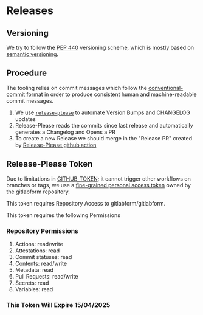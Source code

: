 # Releases

## Versioning

We try to follow the [PEP 440](https://peps.python.org/pep-0440/) versioning scheme, which is mostly based on [semantic versioning](https://semver.org/).

## Procedure

The tooling relies on commit messages which follow the [conventional-commit format](https://www.conventionalcommits.org/en/v1.0.0/#summary) in order to produce consistent human and machine-readable commit messages.

1. We use [`release-please`](https://github.com/googleapis/release-please) to automate Version Bumps and CHANGELOG updates
2. Release-Please reads the commits since last release and automatically generates a Changelog and Opens a PR
3. To create a new Release we should merge in the "Release PR" created by [Release-Please github action](https://github.com/google-github-actions/release-please-action)

## Release-Please Token
Due to limitations in [GITHUB_TOKEN](https://docs.github.com/en/actions/using-workflows/triggering-a-workflow); 
it cannot trigger other workflows on branches or tags, we use a [fine-grained personal access token](https://docs.github.com/en/authentication/keeping-your-account-and-data-secure/managing-your-personal-access-tokens#creating-a-fine-grained-personal-access-token)
owned by the gitlabform repository.

This token requires Repository Access to gitlabform/gitlabform.

This token requires the following Permissions

### Repository Permissions
1. Actions: read/write
2. Attestations: read
3. Commit statuses: read
4. Contents: read/write
5. Metadata: read
6. Pull Requests: read/write
7. Secrets: read
8. Variables: read

### This Token Will Expire 15/04/2025